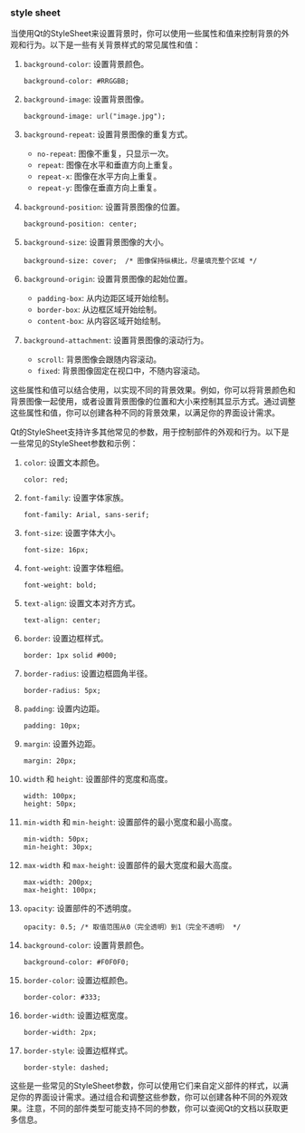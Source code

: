 ### style sheet

当使用Qt的StyleSheet来设置背景时，你可以使用一些属性和值来控制背景的外观和行为。以下是一些有关背景样式的常见属性和值：

1. `background-color`: 设置背景颜色。
   
   ```
   background-color: #RRGGBB;
   ```

2. `background-image`: 设置背景图像。
   
   ```
   background-image: url("image.jpg");
   ```

3. `background-repeat`: 设置背景图像的重复方式。
   
   - `no-repeat`: 图像不重复，只显示一次。
   - `repeat`: 图像在水平和垂直方向上重复。
   - `repeat-x`: 图像在水平方向上重复。
   - `repeat-y`: 图像在垂直方向上重复。

4. `background-position`: 设置背景图像的位置。
   
   ```
   background-position: center;
   ```

5. `background-size`: 设置背景图像的大小。
   
   ```
   background-size: cover;  /* 图像保持纵横比，尽量填充整个区域 */
   ```

6. `background-origin`: 设置背景图像的起始位置。
   
   - `padding-box`: 从内边距区域开始绘制。
   - `border-box`: 从边框区域开始绘制。
   - `content-box`: 从内容区域开始绘制。

7. `background-attachment`: 设置背景图像的滚动行为。
   
   - `scroll`: 背景图像会跟随内容滚动。
   - `fixed`: 背景图像固定在视口中，不随内容滚动。

这些属性和值可以结合使用，以实现不同的背景效果。例如，你可以将背景颜色和背景图像一起使用，或者设置背景图像的位置和大小来控制其显示方式。通过调整这些属性和值，你可以创建各种不同的背景效果，以满足你的界面设计需求。



Qt的StyleSheet支持许多其他常见的参数，用于控制部件的外观和行为。以下是一些常见的StyleSheet参数和示例：

1. `color`: 设置文本颜色。
   
   ```
   color: red;
   ```

2. `font-family`: 设置字体家族。
   
   ```
   font-family: Arial, sans-serif;
   ```

3. `font-size`: 设置字体大小。
   
   ```
   font-size: 16px;
   ```

4. `font-weight`: 设置字体粗细。
   
   ```
   font-weight: bold;
   ```

5. `text-align`: 设置文本对齐方式。
   
   ```
   text-align: center;
   ```

6. `border`: 设置边框样式。
   
   ```
   border: 1px solid #000;
   ```

7. `border-radius`: 设置边框圆角半径。
   
   ```
   border-radius: 5px;
   ```

8. `padding`: 设置内边距。
   
   ```
   padding: 10px;
   ```

9. `margin`: 设置外边距。
   
   ```
   margin: 20px;
   ```

10. `width` 和 `height`: 设置部件的宽度和高度。
    
    ```
    width: 100px;
    height: 50px;
    ```

11. `min-width` 和 `min-height`: 设置部件的最小宽度和最小高度。
    
    ```
    min-width: 50px;
    min-height: 30px;
    ```

12. `max-width` 和 `max-height`: 设置部件的最大宽度和最大高度。
    
    ```
    max-width: 200px;
    max-height: 100px;
    ```

13. `opacity`: 设置部件的不透明度。
    
    ```
    opacity: 0.5; /* 取值范围从0（完全透明）到1（完全不透明） */
    ```

14. `background-color`: 设置背景颜色。
    
    ```
    background-color: #F0F0F0;
    ```

15. `border-color`: 设置边框颜色。
    
    ```
    border-color: #333;
    ```

16. `border-width`: 设置边框宽度。
    
    ```
    border-width: 2px;
    ```

17. `border-style`: 设置边框样式。
    
    ```
    border-style: dashed;
    ```

这些是一些常见的StyleSheet参数，你可以使用它们来自定义部件的样式，以满足你的界面设计需求。通过组合和调整这些参数，你可以创建各种不同的外观效果。注意，不同的部件类型可能支持不同的参数，你可以查阅Qt的文档以获取更多信息。
